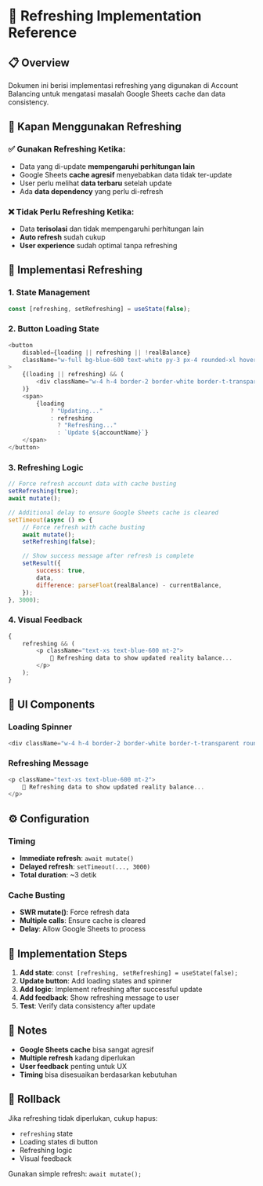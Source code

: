 # 🔄 Refreshing Implementation Reference

## 📋 Overview

Dokumen ini berisi implementasi refreshing yang digunakan di Account Balancing untuk mengatasi masalah Google Sheets cache dan data consistency.

## 🎯 Kapan Menggunakan Refreshing

### ✅ **Gunakan Refreshing Ketika:**

- Data yang di-update **mempengaruhi perhitungan lain**
- Google Sheets **cache agresif** menyebabkan data tidak ter-update
- User perlu melihat **data terbaru** setelah update
- Ada **data dependency** yang perlu di-refresh

### ❌ **Tidak Perlu Refreshing Ketika:**

- Data **terisolasi** dan tidak mempengaruhi perhitungan lain
- **Auto refresh** sudah cukup
- **User experience** sudah optimal tanpa refreshing

## 🔧 Implementasi Refreshing

### **1. State Management**

```javascript
const [refreshing, setRefreshing] = useState(false);
```

### **2. Button Loading State**

```javascript
<button
    disabled={loading || refreshing || !realBalance}
    className="w-full bg-blue-600 text-white py-3 px-4 rounded-xl hover:bg-blue-700 disabled:opacity-50 disabled:cursor-not-allowed font-medium flex items-center justify-center space-x-2"
>
    {(loading || refreshing) && (
        <div className="w-4 h-4 border-2 border-white border-t-transparent rounded-full animate-spin"></div>
    )}
    <span>
        {loading
            ? "Updating..."
            : refreshing
              ? "Refreshing..."
              : `Update ${accountName}`}
    </span>
</button>
```

### **3. Refreshing Logic**

```javascript
// Force refresh account data with cache busting
setRefreshing(true);
await mutate();

// Additional delay to ensure Google Sheets cache is cleared
setTimeout(async () => {
    // Force refresh with cache busting
    await mutate();
    setRefreshing(false);

    // Show success message after refresh is complete
    setResult({
        success: true,
        data,
        difference: parseFloat(realBalance) - currentBalance,
    });
}, 3000);
```

### **4. Visual Feedback**

```javascript
{
    refreshing && (
        <p className="text-xs text-blue-600 mt-2">
            🔄 Refreshing data to show updated reality balance...
        </p>
    );
}
```

## 🎨 UI Components

### **Loading Spinner**

```javascript
<div className="w-4 h-4 border-2 border-white border-t-transparent rounded-full animate-spin"></div>
```

### **Refreshing Message**

```javascript
<p className="text-xs text-blue-600 mt-2">
    🔄 Refreshing data to show updated reality balance...
</p>
```

## ⚙️ Configuration

### **Timing**

- **Immediate refresh**: `await mutate()`
- **Delayed refresh**: `setTimeout(..., 3000)`
- **Total duration**: ~3 detik

### **Cache Busting**

- **SWR mutate()**: Force refresh data
- **Multiple calls**: Ensure cache is cleared
- **Delay**: Allow Google Sheets to process

## 🚀 Implementation Steps

1. **Add state**: `const [refreshing, setRefreshing] = useState(false);`
2. **Update button**: Add loading states and spinner
3. **Add logic**: Implement refreshing after successful update
4. **Add feedback**: Show refreshing message to user
5. **Test**: Verify data consistency after update

## 📝 Notes

- **Google Sheets cache** bisa sangat agresif
- **Multiple refresh** kadang diperlukan
- **User feedback** penting untuk UX
- **Timing** bisa disesuaikan berdasarkan kebutuhan

## 🔄 Rollback

Jika refreshing tidak diperlukan, cukup hapus:

- `refreshing` state
- Loading states di button
- Refreshing logic
- Visual feedback

Gunakan simple refresh: `await mutate();`
